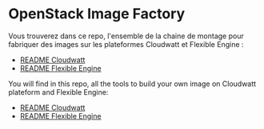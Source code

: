 # OpenStack Image Factory

Vous trouverez dans ce repo, l'ensemble de la chaine de montage pour fabriquer des images sur les plateformes Cloudwatt et Flexible Engine :

* [README Cloudwatt](https://github.com/dalitun/os_image_factory/blob/master/articles/cw/README.md)
* [README Flexible Engine](https://github.com/dalitun/os_image_factory/tree/master/articles/fe/README.md)


You will find in this repo, all the tools to build your own image on Cloudwatt plateform and Flexible Engine: 

* [README Cloudwatt](https://github.com/dalitun/os_image_factory/tree/master/articles/cw/REANDME_EN.md)
* [README Flexible Engine](https://github.com/dalitun/os_image_factory/tree/master/articles/fe/README.md)